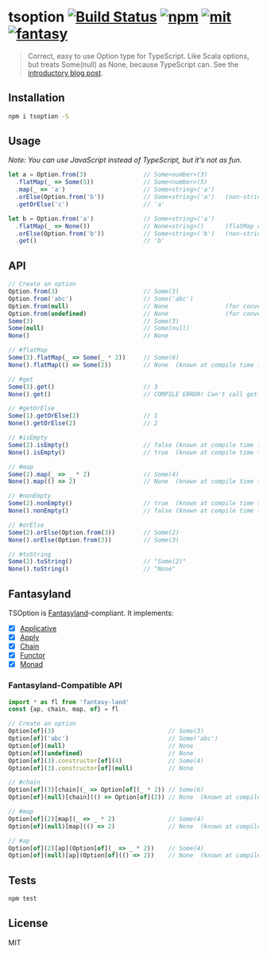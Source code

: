 # tsoption [![Build Status][build]](https://circleci.com/gh/bcherny/tsoption) [![npm]](https://www.npmjs.com/package/tsoption) [![mit]](https://opensource.org/licenses/MIT) [![fantasy]](https://github.com/fantasyland/fantasy-land#monad)

[build]: https://img.shields.io/circleci/project/bcherny/tsoption.svg?branch=master&style=flat-square
[npm]: https://img.shields.io/npm/v/tsoption.svg?style=flat-square
[mit]: https://img.shields.io/npm/l/tsoption.svg?style=flat-square
[fantasy]: https://img.shields.io/badge/fantasyland-Monad-ff4ba4.svg?style=flat-square

> Correct, easy to use Option type for TypeScript. Like Scala options, but treats Some(null) as None, because TypeScript can. See the [introductory blog post](https://performancejs.com/post/ewff3hj/Options-in-TypeScript).

## Installation

```sh
npm i tsoption -S
```

## Usage

*Note: You can use JavaScript instead of TypeScript, but it's not as fun.*

```ts
let a = Option.from(3)                // Some<number>(3)
  .flatMap(_ => Some(5))              // Some<number>(5)
  .map(_ => 'a')                      // Some<string>('a')
  .orElse(Option.from('b'))           // Some<string>('a')   (non-string type gives a compile error)
  .getOrElse('c')                     // 'a'

let b = Option.from('a')              // Some<string>('a')
  .flatMap(_ => None())               // None<string>()      (flatMap can map to any type)
  .orElse(Option.from('b'))           // Some<string>('b')   (non-string type gives a compile error)
  .get()                              // 'b'
```

## API

```ts
// Create an option
Option.from(3)                        // Some(3)
Option.from('abc')                    // Some('abc')
Option.from(null)                     // None                (for convenience)
Option.from(undefined)                // None                (for convenience)
Some(3)                               // Some(3)
Some(null)                            // Some(null)
None()                                // None

// #flatMap
Some(3).flatMap(_ => Some(_ * 2))     // Some(6)
None().flatMap(() => Some(2))         // None  (known at compile time too!)

// #get
Some(3).get()                         // 3
None().get()                          // COMPILE ERROR! Can't call get() on None

// #getOrElse
Some(1).getOrElse(2)                  // 1
None().getOrElse(2)                   // 2

// #isEmpty
Some(2).isEmpty()                     // false (known at compile time too!)
None().isEmpty()                      // true  (known at compile time too!)

// #map
Some(2).map(_ => _ * 2)               // Some(4)
None().map(() => 2)                   // None  (known at compile time too!)

// #nonEmpty
Some(2).nonEmpty()                    // true  (known at compile time too!)
None().nonEmpty()                     // false (known at compile time too!)

// #orElse
Some(2).orElse(Option.from(3))        // Some(2)
None().orElse(Option.from(3))         // Some(3)

// #toString
Some(2).toString()                    // "Some(2)"
None().toString()                     // "None"
```

## Fantasyland

TSOption is [Fantasyland](https://github.com/fantasyland/fantasy-land)-compliant. It implements:

- [x] [Applicative](https://github.com/fantasyland/fantasy-land#applicative)
- [x] [Apply](https://github.com/fantasyland/fantasy-land#apply)
- [x] [Chain](https://github.com/fantasyland/fantasy-land#chain)
- [x] [Functor](https://github.com/fantasyland/fantasy-land#functor)
- [x] [Monad](https://github.com/fantasyland/fantasy-land#monad)

### Fantasyland-Compatible API

```ts
import * as fl from 'fantasy-land'
const {ap, chain, map, of} = fl

// Create an option
Option[of](3)                                // Some(3)
Option[of]('abc')                            // Some('abc')
Option[of](null)                             // None
Option[of](undefined)                        // None
Option[of](3).constructor[of](4)             // Some(4)
Option[of](3).constructor[of](null)          // None

// #chain
Option[of](3)[chain](_ => Option[of](_ * 2)) // Some(6)
Option[of](null)[chain](() => Option[of](2)) // None  (known at compile time too!)

// #map
Option[of](2)[map](_ => _ * 2)               // Some(4)
Option[of](null)[map](() => 2)               // None  (known at compile time too!)

// #ap
Option[of](2)[ap](Option[of](_ => _ * 2))    // Some(4)
Option[of](null)[ap](Option[of](() => 2))    // None  (known at compile time too!)
```

## Tests

```sh
npm test
```

## License

MIT
